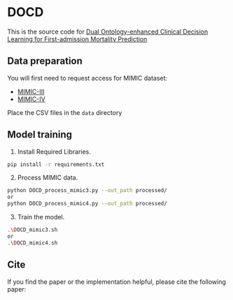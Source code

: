 DOCD
===
This is the source code for [Dual Ontology-enhanced Clinical Decision Learning for First-admission Mortality Prediction]()


Data preparation
----
You will first need to request access for MIMIC dataset:
- [MIMIC-III](https://physionet.org/content/mimiciii/1.4/)
- [MIMIC-IV](https://physionet.org/content/mimiciv/3.1/)

Place the CSV files in the `data` directory


Model training
----
1. Install Required Libraries.
```bash
pip install -r requirements.txt
```
2. Process MIMIC data.
```bash
python DOCD_process_mimic3.py --out_path processed/
or
python DOCD_process_mimic4.py --out_path processed/
```
3. Train the model.
```bash
.\DOCD_mimic3.sh
or
.\DOCD_mimic4.sh
```

Cite
----
If you find the paper or the implementation helpful, please cite the following paper:
```

```

